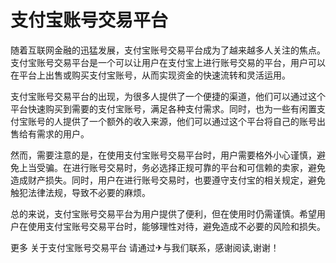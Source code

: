 # 支付宝账号交易平台

随着互联网金融的迅猛发展，支付宝账号交易平台成为了越来越多人关注的焦点。支付宝账号交易平台是一个可以让用户在支付宝上进行账号交易的平台，用户可以在平台上出售或购买支付宝账号，从而实现资金的快速流转和灵活运用。

支付宝账号交易平台的出现，为很多人提供了一个便捷的渠道，他们可以通过这个平台快速购买到需要的支付宝账号，满足各种支付需求。同时，也为一些有闲置支付宝账号的人提供了一个额外的收入来源，他们可以通过这个平台将自己的账号出售给有需求的用户。

然而，需要注意的是，在使用支付宝账号交易平台时，用户需要格外小心谨慎，避免上当受骗。在进行账号交易时，务必选择正规可靠的平台和可信赖的卖家，避免造成财产损失。同时，用户在进行账号交易时，也要遵守支付宝的相关规定，避免触犯法律法规，导致不必要的麻烦。

总的来说，支付宝账号交易平台为用户提供了便利，但在使用时仍需谨慎。希望用户在使用支付宝账号交易平台时，能够理性对待，避免造成不必要的风险和损失。

更多 关于支付宝账号交易平台 请通过✈与我们联系，感谢阅读,谢谢！